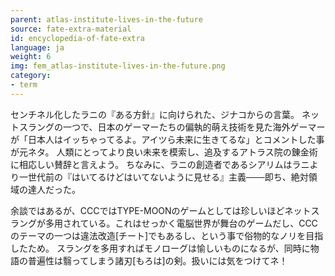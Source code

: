 ```yaml
---
parent: atlas-institute-lives-in-the-future
source: fate-extra-material
id: encyclopedia-of-fate-extra
language: ja
weight: 6
img: fem_atlas-institute-lives-in-the-future.png
category:
- term
---
```


センチネル化したラニの『ある方針』に向けられた、ジナコからの言葉。
ネットスラングの一つで、日本のゲーマーたちの偏執的萌え技術を見た海外ゲーマーが「日本人はイッちゃってるよ。アイツら未来に生きてるな」とコメントした事が元ネタ。
人類にとってより良い未来を模索し、追及するアトラス院の錬金術に相応しい賛辞と言えよう。
ちなみに、ラニの創造者であるシアリムはラニより一世代前の『はいてるけどはいてないように見せる』主義───即ち、絶対領域の達人だった。

余談ではあるが、CCCではTYPE-MOONのゲームとしては珍しいほどネットスラングが多用されている。これはせっかく電脳世界が舞台のゲームだし、CCCのテーマの一つは違法改造[チート]でもあるし、という事で俗物的なノリを目指したため。
スラングを多用すればモノローグは愉しいものになるが、同時に物語の普遍性は翳ってしまう諸刃[もろは]の剣。扱いには気をつけてネ！
